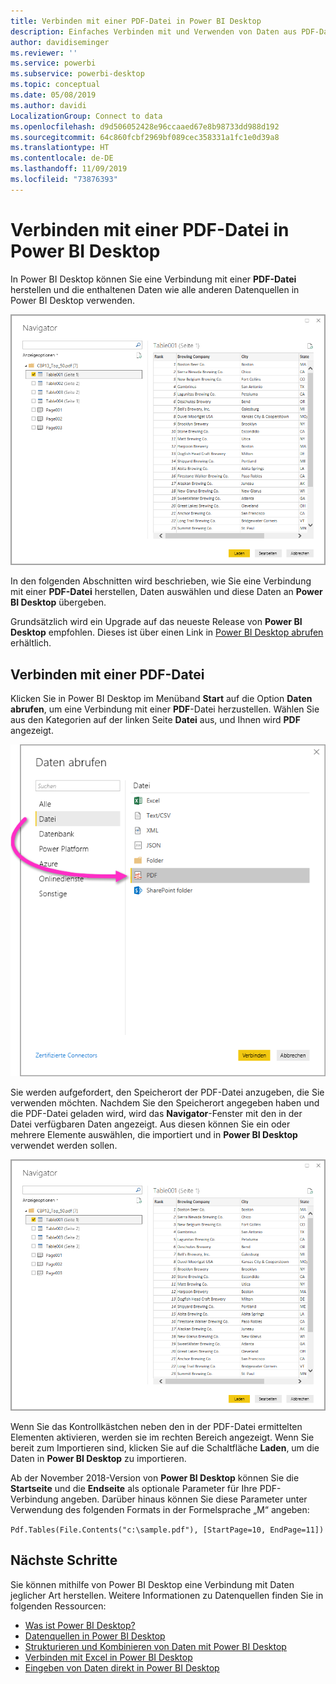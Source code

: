 ```yaml
---
title: Verbinden mit einer PDF-Datei in Power BI Desktop
description: Einfaches Verbinden mit und Verwenden von Daten aus PDF-Dateien in Power BI Desktop
author: davidiseminger
ms.reviewer: ''
ms.service: powerbi
ms.subservice: powerbi-desktop
ms.topic: conceptual
ms.date: 05/08/2019
ms.author: davidi
LocalizationGroup: Connect to data
ms.openlocfilehash: d9d506052428e96ccaaed67e8b98733dd988d192
ms.sourcegitcommit: 64c860fcbf2969bf089cec358331a1fc1e0d39a8
ms.translationtype: HT
ms.contentlocale: de-DE
ms.lasthandoff: 11/09/2019
ms.locfileid: "73876393"
---
```

# <a name="connect-to-a-pdf-file-in-power-bi-desktop"></a>Verbinden mit einer PDF-Datei in Power BI Desktop
In Power BI Desktop können Sie eine Verbindung mit einer **PDF-Datei** herstellen und die enthaltenen Daten wie alle anderen Datenquellen in Power BI Desktop verwenden.

![Verbinden mit Daten in PDF-Dateien](media/desktop-connect-pdf/connect-pdf-04.png)

In den folgenden Abschnitten wird beschrieben, wie Sie eine Verbindung mit einer **PDF-Datei** herstellen, Daten auswählen und diese Daten an **Power BI Desktop** übergeben.

Grundsätzlich wird ein Upgrade auf das neueste Release von **Power BI Desktop** empfohlen. Dieses ist über einen Link in [Power BI Desktop abrufen](desktop-get-the-desktop.md) erhältlich. 

## <a name="connect-to-a-pdf-file"></a>Verbinden mit einer PDF-Datei
Klicken Sie in Power BI Desktop im Menüband **Start** auf die Option **Daten abrufen**, um eine Verbindung mit einer **PDF**-Datei herzustellen. Wählen Sie aus den Kategorien auf der linken Seite **Datei** aus, und Ihnen wird **PDF** angezeigt.

![Auswählen von „PDF“ unter „Daten abrufen“](media/desktop-connect-pdf/connect-pdf-01.png)

Sie werden aufgefordert, den Speicherort der PDF-Datei anzugeben, die Sie verwenden möchten. Nachdem Sie den Speicherort angegeben haben und die PDF-Datei geladen wird, wird das **Navigator**-Fenster mit den in der Datei verfügbaren Daten angezeigt. Aus diesen können Sie ein oder mehrere Elemente auswählen, die importiert und in **Power BI Desktop** verwendet werden sollen.

![Verbinden mit Daten in PDF-Dateien](media/desktop-connect-pdf/connect-pdf-04.png)

Wenn Sie das Kontrollkästchen neben den in der PDF-Datei ermittelten Elementen aktivieren, werden sie im rechten Bereich angezeigt. Wenn Sie bereit zum Importieren sind, klicken Sie auf die Schaltfläche **Laden**, um die Daten in **Power BI Desktop** zu importieren.

Ab der November 2018-Version von **Power BI Desktop** können Sie die **Startseite** und die **Endseite** als optionale Parameter für Ihre PDF-Verbindung angeben. Darüber hinaus können Sie diese Parameter unter Verwendung des folgenden Formats in der Formelsprache „M“ angeben:

`Pdf.Tables(File.Contents("c:\sample.pdf"), [StartPage=10, EndPage=11])`


## <a name="next-steps"></a>Nächste Schritte
Sie können mithilfe von Power BI Desktop eine Verbindung mit Daten jeglicher Art herstellen. Weitere Informationen zu Datenquellen finden Sie in folgenden Ressourcen:

* [Was ist Power BI Desktop?](desktop-what-is-desktop.md)
* [Datenquellen in Power BI Desktop](desktop-data-sources.md)
* [Strukturieren und Kombinieren von Daten mit Power BI Desktop](desktop-shape-and-combine-data.md)
* [Verbinden mit Excel in Power BI Desktop](desktop-connect-excel.md)   
* [Eingeben von Daten direkt in Power BI Desktop](desktop-enter-data-directly-into-desktop.md)   

